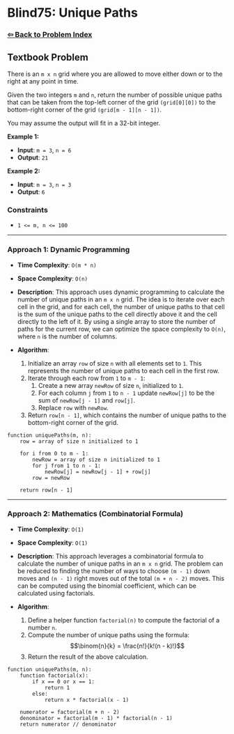# Blind75: Unique Paths

### [⇦ Back to Problem Index](../../index.md)

## Textbook Problem

There is an `m x n` grid where you are allowed to move either down or to the right at any point in time.

Given the two integers `m` and `n`, return the number of possible unique paths that can be taken from the top-left corner of the grid `(grid[0][0])` to the bottom-right corner of the grid `(grid[m - 1][n - 1])`.

You may assume the output will fit in a 32-bit integer.

**Example 1:**

-   **Input**: `m = 3`, `n = 6`
-   **Output**: `21`

**Example 2:**

-   **Input**: `m = 3`, `n = 3`
-   **Output**: `6`

### Constraints

-   `1 <= m, n <= 100`

---

### Approach 1: Dynamic Programming

-   **Time Complexity**: `O(m * n)`
-   **Space Complexity**: `O(n)`
-   **Description**: This approach uses dynamic programming to calculate the number of unique paths in an `m x n` grid. The idea is to iterate over each cell in the grid, and for each cell, the number of unique paths to that cell is the sum of the unique paths to the cell directly above it and the cell directly to the left of it. By using a single array to store the number of paths for the current row, we can optimize the space complexity to `O(n)`, where `n` is the number of columns.
-   **Algorithm**:

    1. Initialize an array `row` of size `n` with all elements set to `1`. This represents the number of unique paths to each cell in the first row.
    2. Iterate through each row from `1` to `m - 1`:
        1. Create a new array `newRow` of size `n`, initialized to `1`.
        2. For each column `j` from `1` to `n - 1` update `newRow[j]` to be the sum of `newRow[j - 1]` and `row[j]`.
        3. Replace `row` with `newRow`.
    3. Return `row[n - 1]`, which contains the number of unique paths to the bottom-right corner of the grid.

```pseudo
function uniquePaths(m, n):
    row = array of size n initialized to 1

    for i from 0 to m - 1:
        newRow = array of size n initialized to 1
        for j from 1 to n - 1:
            newRow[j] = newRow[j - 1] + row[j]
        row = newRow

    return row[n - 1]
```

---

### Approach 2: Mathematics (Combinatorial Formula)

-   **Time Complexity**: `O(1)`
-   **Space Complexity**: `O(1)`
-   **Description**: This approach leverages a combinatorial formula to calculate the number of unique paths in an `m x n` grid. The problem can be reduced to finding the number of ways to choose `(m - 1)` down moves and `(n - 1)` right moves out of the total `(m + n - 2)` moves. This can be computed using the binomial coefficient, which can be calculated using factorials.
-   **Algorithm**:

    1. Define a helper function `factorial(n)` to compute the factorial of a number `n`.
    2. Compute the number of unique paths using the formula:
       $$\binom{n}{k} = \frac{n!}{k!(n - k)!}$$
    3. Return the result of the above calculation.

```pseudo
function uniquePaths(m, n):
    function factorial(x):
        if x == 0 or x == 1:
            return 1
        else:
            return x * factorial(x - 1)

    numerator = factorial(m + n - 2)
    denominator = factorial(m - 1) * factorial(n - 1)
    return numerator // denominator
```
